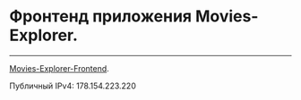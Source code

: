 # Фронтенд приложения Movies-Explorer.  

------------------------- ------------------------- -------------------------  

[Movies-Explorer-Frontend](https://knpr.diploma.nomoredomains.club).  

Публичный IPv4: 178.154.223.220
